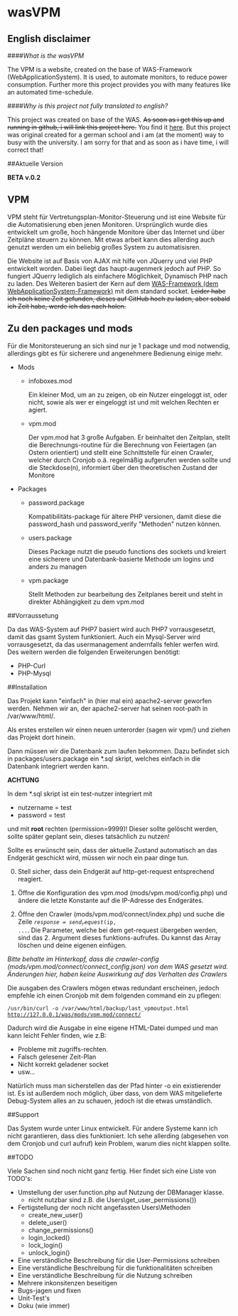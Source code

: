 # wasVPM

## English disclaimer
####*What is the wasVPM*

The VPM is a website, created on the base of WAS-Framework (WebApplicationSystem).
It is used, to automate monitors, to reduce power consumption. Further more this project provides you
with many features like an automated time-schedule.

####*Why is this project not fully translated to english?*

This project was created on base of the WAS. 
~~As soon as i get this up and running in github, i will link this project here.~~ You find it [here](https://github.com/ThorbenKuck/WAS).
But this project was original created for a german school and i am (at the moment)
way to busy with the university. I am sorry for that and as soon as i have time, i will correct that!

##Aktuelle Version

__BETA v.0.2__

## VPM

VPM steht für Vertretungsplan-Monitor-Steuerung und ist eine Website für die Automatisierung eben jenen Monitoren.
Ursprünglich wurde dies entwickelt um große, hoch hängende Monitore über das Internet und über Zeitpläne
steuern zu können. Mit etwas arbeit kann dies allerding auch genutzt werden um ein beliebig großes System
zu automatisisren.

Die Website ist auf Basis von AJAX mit hilfe von JQuerry und viel PHP entwickelt worden.
Dabei liegt das haupt-augenmerk jedoch auf PHP. So fungiert JQuerry lediglich als einfachere Möglichkeit,
Dynamisch PHP nach zu laden. Des Weiteren basiert der Kern auf dem [WAS-Framework (dem WebApplicationSystem-Framework)](https://github.com/ThorbenKuck/WAS)
mit dem standard socket. ~~Leider habe ich noch keine Zeit gefunden, dieses auf GitHub hoch zu laden, 
aber sobald ich Zeit habe, werde ich das nach holen.~~

## Zu den packages und mods

Für die Monitorsteuerung an sich sind nur je 1 package und mod notwendig, allerdings gibt es für sicherere und
angenehmere Bedienung einige mehr.

 * Mods
   * infoboxes.mod
   
     Ein kleiner Mod, um an zu zeigen, ob ein Nutzer eingeloggt ist, oder nicht, sowie als wer er eingeloggt ist
     und mit welchen Rechten er agiert.
   
   * vpm.mod
   
     Der vpm.mod hat 3 große Aufgaben. Er beinhaltet den Zeitplan, stellt die Berechnungs-routine für
     die Berechnung von Feiertagen (an Ostern orientiert) und stellt eine Schnittstelle für einen Crawler,
     welcher durch Cronjob o.ä. regelmäßig aufgerufen werden sollte und die Steckdose(n), informiert über
     den theoretischen Zustand der Monitore
   
 * Packages
   * password.package
   
     Kompatibilitäts-package für ältere PHP versionen, damit diese die password_hash und password_verify
     "Methoden" nutzen können.
   
   * users.package
   
     Dieses Package nutzt die pseudo functions des sockets und kreiert eine sicherere und Datenbank-basierte
     Methode um logins und anders zu managen
   
   * vpm.package
   
     Stellt Methoden zur bearbeitung des Zeitplanes bereit und steht in direkter Abhängigkeit zu dem
     vpm.mod 

##Vorraussetung

Da das WAS-System auf PHP7 basiert wird auch PHP7 vorrausgesetzt, damit das gsamt System funktioniert.
Auch ein Mysql-Server wird vorrausgesetzt, da das usermanagement andernfalls fehler werfen wird.
Des weitern werden die folgenden Erweiterungen benötigt:
* PHP-Curl
* PHP-Mysql

##Installation

Das Projekt kann "einfach" in (hier mal ein) apache2-server geworfen werden. Nehmen wir an, der apache2-server
hat seinen root-path in /var/www/html/.

Als erstes erstellen wir einen neuen unterorder (sagen wir vpm/) und ziehen das Projekt dort hinein.

Dann müssen wir die Datenbank zum laufen bekommen. Dazu befindet sich in packages/users.package
ein *.sql skript, welches einfach in die Datenbank integriert werden kann.

**ACHTUNG**

In dem *.sql skript ist ein test-nutzer integriert mit 
* nutzername = test
* password = test

und mit **root** rechten (permission=9999)! Dieser sollte gelöscht werden, sollte später geplant sein,
dieses tatsächlich zu nutzen!

Sollte es erwünscht sein, dass der aktuelle Zustand automatisch an das Endgerät geschickt wird,
müssen wir noch ein paar dinge tun.

0. Stell sicher, dass dein Endgerät auf http-get-request entsprechend reagiert.

1. Öffne die Konfiguration des vpm.mod (mods/vpm.mod/config.php) und ändere die letzte Konstante
auf die IP-Adresse des Endgerätes.

2. Öffne den Crawler (mods/vpm.mod/connect/index.php) und suche die Zeile
<code>$response = send_request($ip, ...</code>. Die Parameter, welche bei dem get-request übergeben
werden, sind das 2. Argument dieses funktions-aufrufes. Du kannst das Array löschen und deine eigenen
einfügen.

*Bitte behalte im Hinterkopf, dass die crawler-config (mods/vpm.mod/connect/connect_config.json) von
dem WAS gesetzt wird. Änderungen hier, haben keine Auswirkung auf das Verhalten des Crawlers*

Die ausgaben des Crawlers mögen etwas redundant erscheinen, jedoch empfehle ich einen Cronjob mit
dem folgenden command ein zu pflegen:

<code>/usr/bin/curl -o /var/www/html/backup/last_vpmoutput.html http://127.0.0.1/was/mods/vpm.mod/connect/</code>

Dadurch wird die Ausgabe in eine eigene HTML-Datei dumped und man kann leicht Fehler finden, wie z.B:
* Probleme mit zugriffs-rechten.
* Falsch gelesener Zeit-Plan
* Nicht korrekt geladener socket
* usw...

Natürlich muss man sicherstellen das der Pfad hinter -o ein existierender ist. Es ist außerdem noch
möglich, über dass, von dem WAS mitgelieferte Debug-System alles an zu schauen, jedoch ist die etwas
umständlich.

##Support

Das System wurde unter Linux entwickelt. Für andere Systeme kann ich nicht garantieren, dass dies 
funktioniert. Ich sehe allerding (abgesehen von dem Cronjob und curl aufruf) kein Problem, warum
dies nicht klappen sollte.

##TODO

Viele Sachen sind noch nicht ganz fertig. Hier findet sich eine Liste von TODO's:
* Umstellung der user.function.php auf Nutzung der DBManager klasse.
  * nicht nutzbar sind z.B. die Users\get_user_permissions())
* Fertigstellung der noch nicht angefassten Users\Methoden
  * create_new_user()
  * delete_user()
  * change_permissions()
  * login_locked() 
  * lock_login()
  * unlock_login()
* Eine verständliche Beschreibung für die User-Permissions schreiben
* Eine verständliche Beschreibung für die funktionalitäten schreiben
* Eine verständliche Beschreibung für die Nutzung schreiben
* Mehrere inkonsitenzen beseitigen
* Bugs-jagen und fixen
* Unit-Test's
* Doku (wie immer)

